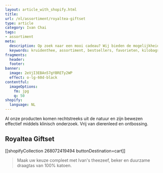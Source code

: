```yaml
---
layout: article_with_shopify.html
title:
url: /nl/assortiment/royaltea-giftset
type: article
category: Ivan Chai
tags:
- assortiment
meta:
  description: Op zoek naar een mooi cadeau? Wij bieden de mogelijkheid pakketten te upgraden met een theezeef, beker en duurzame draagtas van 100% katoen.
  keywords: kruidenthee, assortiment, bestsellers, favorieten, kilobags, inzichten, geschenkdoos, cadeau, katoen, draagtas, beker, theezeef
fragments:
  header:
  footer:
banner:
  image: 2eVjI3EBAn57gYBRETy2WP
  effect: o-lg-60d-black
contentful:
  imageOptions:
    fm: jpg
    q: 50
shopify:
  language: NL
---
```

<!--TO DO videobanner not working ??-->
Al onze producten komen rechtstreeks uit de natuur en zijn bewezen effectief middels klinisch onderzoek. Vrij van dierenleed en ontbossing.

## Royaltea Giftset

[[shopifyCollection 268072419494 buttonDestination=cart]]

> Maak uw keuze compleet met Ivan's theezeef, beker en duurzame draagtas van 100% katoen.
